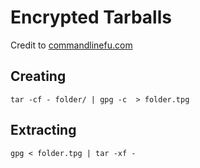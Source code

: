 # Encrypted Tarballs
Credit to
[commandlinefu.com](http://www.commandlinefu.com/commands/view/2134/encrypted-tarballs)

## Creating

`tar -cf - folder/ | gpg -c  > folder.tpg`

## Extracting

`gpg < folder.tpg | tar -xf -`
